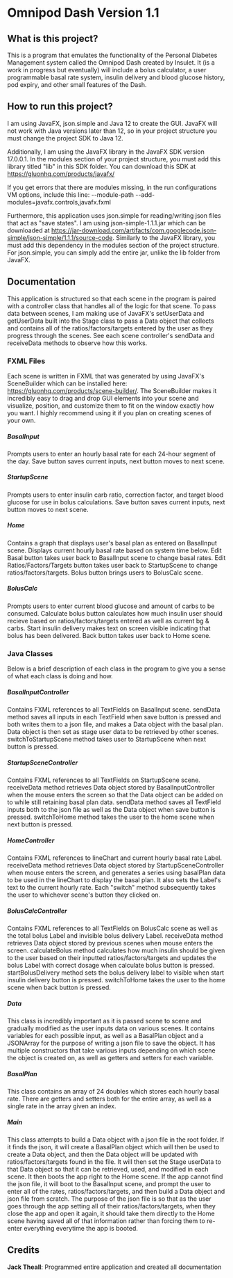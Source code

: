 # Omnipod Dash Version 1.1

## What is this project?

This is a program that emulates the functionality of the Personal Diabetes Management system called the Omnipod Dash created by Insulet. It (is a work in progress but eventually) will include a bolus calculator, a user programmable basal rate system, insulin delivery and blood glucose history, pod expiry, and other small features of the Dash.

## How to run this project?

I am using JavaFX, json.simple and Java 12 to create the GUI. JavaFX will not work with Java versions later than 12, so in your project structure you must change the project SDK to Java 12. 

Additionally, I am using the JavaFX library in the JavaFX SDK version 17.0.0.1. In the modules section of your project structure, you must add this library titled "lib" in this SDK folder. You can download this SDK at https://gluonhq.com/products/javafx/

If you get errors that there are modules missing, in the run configurations VM options, include this line: --module-path <lib folder destination> --add-modules=javafx.controls,javafx.fxml

Furthermore, this application uses json.simple for reading/writing json files that act as "save states". I am using json-simple-1.1.1.jar which can be downloaded at https://jar-download.com/artifacts/com.googlecode.json-simple/json-simple/1.1.1/source-code. Similarly to the JavaFX library, you must add this dependency in the modules section of the project structure. For json.simple, you can simply add the entire jar, unlike the lib folder from JavaFX.

  
## Documentation

This application is structured so that each scene in the program is paired with a controller class that handles all of the logic for that scene. To pass data between scenes, I am making use of JavaFX's setUserData and getUserData built into the Stage class to pass a Data object that collects and contains all of the ratios/factors/targets entered by the user as they progress through the scenes. See each scene controller's sendData and receiveData methods to observe how this works.

### FXML Files
  
Each scene is written in FXML that was generated by using JavaFX's SceneBuilder which can be installed here: https://gluonhq.com/products/scene-builder/.
The SceneBuilder makes it incredibly easy to drag and drop GUI elements into your scene and visualize, position, and customize them to fit on the window exactly how you want. I highly recommend using it if you plan on creating scenes of your own.

##### BasalInput
  
Prompts users to enter an hourly basal rate for each 24-hour segment of the day. Save button saves current inputs, next button moves to next scene.
  
##### StartupScene
  
Prompts users to enter insulin carb ratio, correction factor, and target blood glucose for use in bolus calculations. Save button saves current inputs, next button moves to next scene.
  
##### Home
  
Contains a graph that displays user's basal plan as entered on BasalInput scene. Displays current hourly basal rate based on system time below. Edit Basal button takes user back to BasalInput scene to change basal rates. Edit Ratios/Factors/Targets button takes user back to StartupScene to change ratios/factors/targets. Bolus button brings users to BolusCalc scene.
  
##### BolusCalc
  
Prompts users to enter current blood glucose and amount of carbs to be consumed. Calculate bolus button calculates how much insulin user should recieve based on ratios/factors/targets entered as well as current bg & carbs. Start insulin delivery makes text on screen visible indicating that bolus has been delivered. Back button takes user back to Home scene.


### Java Classes
  
Below is a brief description of each class in the program to give you a sense of what each class is doing and how.

##### BasalInputController 
  
Contains FXML references to all TextFields on BasalInput scene. sendData method saves all inputs in each TextField when save button is pressed and both writes them to a json file, and makes a Data object with the basal plan. Data object is then set as stage user data to be retrieved by other scenes. switchToStartupScene method takes user to StartupScene when next button is pressed.
  
##### StartupSceneController
  
Contains FXML references to all TextFields on StartupScene scene. receiveData method retrieves Data object stored by BasalInputController when the mouse enters the screen so that the Data object can be added on to while still retaining basal plan data. sendData method saves all TextField inputs both to the json file as well as the Data object when save button is pressed. switchToHome method takes the user to the home scene when next button is pressed.
  
##### HomeController
  
Contains FXML references to lineChart and current hourly basal rate Label. receiveData method retrieves Data object stored by StartupSceneController when mouse enters the screen, and generates a series using basalPlan data to be used in the lineChart to display the basal plan. It also sets the Label's text to the current hourly rate. Each "switch" method subsequently takes the user to whichever scene's button they clicked on.
  
##### BolusCalcController
  
Contains FXML references to all TextFields on BolusCalc scene as well as the total bolus Label and invisible bolus delivery Label. receiveData method retrieves Data object stored by previous scenes when mouse enters the screen. calculateBolus method calculates how much insulin should be given to the user based on their inputted ratios/factors/targets and updates the bolus Label with correct dosage when calculate bolus button is pressed. startBolusDelivery method sets the bolus delivery label to visible when start insulin delivery button is pressed. switchToHome takes the user to the home scene when back button is pressed.
  
##### Data
  
This class is incredibly important as it is passed scene to scene and gradually modified as the user inputs data on various scenes. It contains variables for each possible input, as well as a BasalPlan object and a JSONArray for the purpose of writing a json file to save the object. It has multiple constructors that take various inputs depending on which scene the object is created on, as well as getters and setters for each variable.
  
##### BasalPlan
  
This class contains an array of 24 doubles which stores each hourly basal rate. There are getters and setters both for the entire array, as well as a single rate in the array given an index.
  
##### Main
  
This class attempts to build a Data object with a json file in the root folder. If it finds the json, it will create a BasalPlan object which will then be used to create a Data object, and then the Data object will be updated with ratios/factors/targets found in the file. It will then set the Stage userData to that Data object so that it can be retrieved, used, and modified in each scene. It then boots the app right to the Home scene. If the app cannot find the json file, it will boot to the BasalInput scene, and prompt the user to enter all of the rates, ratios/factors/targets, and then build a Data object and json file from scratch. The purpose of the json file is so that as the user goes through the app setting all of their ratios/factors/targets, when they close the app and open it again, it should take them directly to the Home scene having saved all of that information rather than forcing them to re-enter everything everytime the app is booted. 
 
## Credits

**Jack Theall**: Programmed entire application and created all documentation
